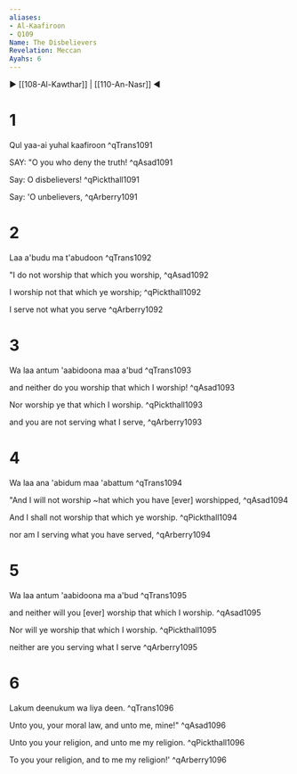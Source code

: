 ```yaml
---
aliases:
- Al-Kaafiroon
- Q109
Name: The Disbelievers
Revelation: Meccan
Ayahs: 6
---
```


▶ [[108-Al-Kawthar]] | [[110-An-Nasr]] ◀

# 1

Qul yaa-ai yuhal kaafiroon ^qTrans1091


SAY: "O you who deny the truth! ^qAsad1091


Say: O disbelievers! ^qPickthall1091


Say: 'O unbelievers, ^qArberry1091

# 2

Laa a'budu ma t'abudoon ^qTrans1092


"I do not worship that which you worship, ^qAsad1092


I worship not that which ye worship; ^qPickthall1092


I serve not what you serve ^qArberry1092

# 3

Wa laa antum 'aabidoona maa a'bud ^qTrans1093


and neither do you worship that which I worship! ^qAsad1093


Nor worship ye that which I worship. ^qPickthall1093


and you are not serving what I serve, ^qArberry1093

# 4

Wa laa ana 'abidum maa 'abattum ^qTrans1094


"And I will not worship ~hat which you have [ever] worshipped, ^qAsad1094


And I shall not worship that which ye worship. ^qPickthall1094


nor am I serving what you have served, ^qArberry1094

# 5

Wa laa antum 'aabidoona ma a'bud ^qTrans1095


and neither will you [ever] worship that which I worship. ^qAsad1095


Nor will ye worship that which I worship. ^qPickthall1095


neither are you serving what I serve ^qArberry1095

# 6

Lakum deenukum wa liya deen. ^qTrans1096


Unto you, your moral law, and unto me, mine!" ^qAsad1096


Unto you your religion, and unto me my religion. ^qPickthall1096


To you your religion, and to me my religion!' ^qArberry1096

